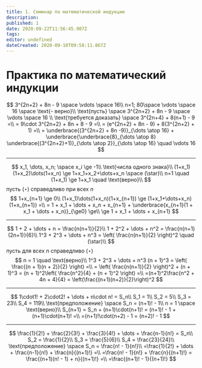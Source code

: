 ```yaml
---
title: 1. Семинар по математической индукции
description: 
published: 1
date: 2020-09-22T11:56:45.907Z
tags: 
editor: undefined
dateCreated: 2020-09-10T09:58:11.867Z
---
```


# Практика по математический индукции
$$
3^{2n+2} + 8n - 9 \space \vdots \space 16\\
n=1; 80\space \vdots \space 16 \space \text{- верно}\\
\text{пусть} \space 3^{2n+2} + 8n - 9 \space \vdots \space 16 \\
\text{требуется доказать} \space 3^{2n+4} + 8(n+1) - 9 =\\
= 9\cdot 3^{2n+2} + 8n + 8 - 9 =\\
= (e^{2n+2} + 8n - 9) + 8(3^{2n+2} + 1) =\\
= \underbrace{(3^{2n+2} + 8n -9)}_{\dots \atop 16} + 
\underbrace{\underbrace{8}_{\dots \atop 8} \underbrace{(3^{2n+2}+1)}_{\dots \atop 2}}_{\dots \atop 16} \quad \vdots 16
$$

---

$$
x_1, \dots, x_n; \space x_i \ge -1\\
\text{числа одного знака}\\
(1+x_1)(1+x_2)\dots(1+x_n) \ge 1+x_1+x_2+\dots+x_n \space (\star)\\
n=1 \quad (1+x_1) \ge 1+x_1 \quad \text{верно}\\
$$
пусть $(\star)$ справедливо при всех $n$
$$
1+x_{n+1} \ge 0\\
(1+x_1)\dots(1+x_n)(1+x_{n+1}) \ge (1+x_1+\dots+x_n)(1+x_{n+1}) =\\
= 1 + x_1 + \dots + x_n + x_{n+1} + \underbrace{x_{n+1}(1 + x_1 + \dots + x_n)}_{\ge0} \ge\\
\ge 1 + x_1 + \dots + x_{n+1}
$$

---

$$
1 + 2 + \dots + n = \frac{n(n+1)}{2}\\
1 + 2^2 + \dots + n^2 = \frac{n(n+1)(2n+1)}{6}\\
1^3 + 2^3 + \dots + n^3 = \left( \frac{n(n+1)}{2} \right)^2 \quad (\star)\\ 
$$
пусть для всех $n$ справедливо $(\star)$
$$
n = 1 \quad \text{верно}\\
1^3 + 2^3 + \dots + n^3 (n + 1)^3 = \left( \frac{(n + 1)(n + 2)}{2} \right) =\\
= \left( \frac{n(n+1)}{2} \right)^2 + (n + 1)^3 = (n + 1)^2\left( \frac{n^2}{4} + (n + 1)^2 \right) =\\
=(n+1)^2\frac{n^2 + 4n + 4}{4} = \left(\frac{(n+1)(n+2)}{2}\right)^2
$$

---

$$
1\cdot1! + 2\cdot2! + \dots + n\cdot n! = S_n\\
S_1 = 1\\
S_2 = 5\\
S_3 = 23\\
S_4 = 119\\
\text{предположение} \space S_n = (n+1)! - 1\\
n = 1 \space \text{верно}\\
S_{n+1} = S_n + (n+1)\cdot(n+1)! = (n+1)! - 1 + (n+1)\cdot(n+1)! =\\
=(n+1)!\cdot(n+2) - 1 = (n+2)! - 1
$$

---

$$
\frac{1}{2!} + \frac{2}{3!} + \frac{3}{4!} + \dots + \frac{n-1}{n!} = S_n\\
S_2 = \frac{1}{2}\\
S_3 = \frac{5}{6}\\
S_4 = \frac{23}{24}\\
\text{предположение} \space S_n = \frac{n! - 1}{n!}\\
=\frac{1}{2!} + \dots + \frac{n-1}{n!} + \frac{n}{(n+1)!} =\\
=\frac{n! - 1}{n!} + \frac{n}{(n+1)!} = \frac{(n+1)(n! - 1) + n}{(n+1)!} =\\
=\frac{(n+1)! - 1}{(n+1)!}
$$
